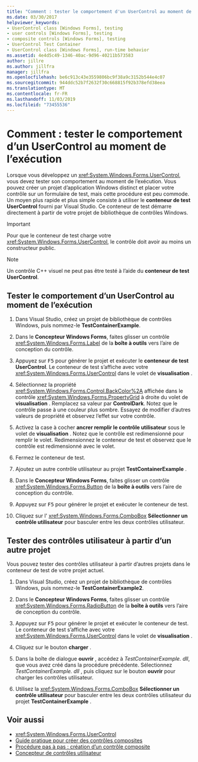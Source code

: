 ```yaml
---
title: "Comment : tester le comportement d'un UserControl au moment de l'exécution"
ms.date: 03/30/2017
helpviewer_keywords:
- UserControl class [Windows Forms], testing
- user controls [Windows Forms], testing
- composite controls [Windows Forms], testing
- UserControl Test Container
- UserControl class [Windows Forms], run-time behavior
ms.assetid: 4e4d5c49-1346-40ac-9d96-40211b573583
author: jillre
ms.author: jillfra
manager: jillfra
ms.openlocfilehash: be6c913c43e3559806bc9f38a9c3152b544e4c07
ms.sourcegitcommit: 944ddc52b7f2632f30c668815f92b378efd38eea
ms.translationtype: MT
ms.contentlocale: fr-FR
ms.lasthandoff: 11/03/2019
ms.locfileid: "73455536"
---
```

# <a name="how-to-test-the-run-time-behavior-of-a-usercontrol"></a>Comment : tester le comportement d’un UserControl au moment de l’exécution

Lorsque vous développez un <xref:System.Windows.Forms.UserControl>, vous devez tester son comportement au moment de l’exécution. Vous pouvez créer un projet d’application Windows distinct et placer votre contrôle sur un formulaire de test, mais cette procédure est peu commode. Un moyen plus rapide et plus simple consiste à utiliser le **conteneur de test UserControl** fourni par Visual Studio. Ce conteneur de test démarre directement à partir de votre projet de bibliothèque de contrôles Windows.

> [!IMPORTANT]
> Pour que le conteneur de test charge votre <xref:System.Windows.Forms.UserControl>, le contrôle doit avoir au moins un constructeur public.

> [!NOTE]
> Un contrôle C++ visuel ne peut pas être testé à l’aide du **conteneur de test UserControl**.

## <a name="test-the-run-time-behavior-of-a-usercontrol"></a>Tester le comportement d’un UserControl au moment de l’exécution

1. Dans Visual Studio, créez un projet de bibliothèque de contrôles Windows, puis nommez-le **TestContainerExample**.

2. Dans le **Concepteur Windows Forms**, faites glisser un contrôle <xref:System.Windows.Forms.Label> de la **boîte à outils** vers l’aire de conception du contrôle.

3. Appuyez sur <kbd>F5</kbd> pour générer le projet et exécuter le **conteneur de test UserControl**. Le conteneur de test s’affiche avec votre <xref:System.Windows.Forms.UserControl> dans le volet de **visualisation** .

4. Sélectionnez la propriété <xref:System.Windows.Forms.Control.BackColor%2A> affichée dans le contrôle <xref:System.Windows.Forms.PropertyGrid> à droite du volet de **visualisation** . Remplacez sa valeur par **ControlDark**. Notez que le contrôle passe à une couleur plus sombre. Essayez de modifier d’autres valeurs de propriété et observez l’effet sur votre contrôle.

5. Activez la case à cocher **ancrer remplir le contrôle utilisateur** sous le volet de **visualisation** . Notez que le contrôle est redimensionné pour remplir le volet. Redimensionnez le conteneur de test et observez que le contrôle est redimensionné avec le volet.

6. Fermez le conteneur de test.

7. Ajoutez un autre contrôle utilisateur au projet **TestContainerExample** .

8. Dans le **Concepteur Windows Forms**, faites glisser un contrôle <xref:System.Windows.Forms.Button> de la **boîte à outils** vers l’aire de conception du contrôle.

9. Appuyez sur <kbd>F5</kbd> pour générer le projet et exécuter le conteneur de test.

10. Cliquez sur l' <xref:System.Windows.Forms.ComboBox> **Sélectionner un contrôle utilisateur** pour basculer entre les deux contrôles utilisateur.

## <a name="test-user-controls-from-another-project"></a>Tester des contrôles utilisateur à partir d’un autre projet

Vous pouvez tester des contrôles utilisateur à partir d’autres projets dans le conteneur de test de votre projet actuel.

1. Dans Visual Studio, créez un projet de bibliothèque de contrôles Windows, puis nommez-le **TestContainerExample2**.

2. Dans le **Concepteur Windows Forms**, faites glisser un contrôle <xref:System.Windows.Forms.RadioButton> de la **boîte à outils** vers l’aire de conception du contrôle.

3. Appuyez sur <kbd>F5</kbd> pour générer le projet et exécuter le conteneur de test. Le conteneur de test s’affiche avec votre <xref:System.Windows.Forms.UserControl> dans le volet de **visualisation** .

4. Cliquez sur le bouton **charger** .

5. Dans la boîte de dialogue **ouvrir** , accédez à *TestContainerExample. dll*, que vous avez créé dans la procédure précédente. Sélectionnez *TestContainerExample. dll* , puis cliquez sur le bouton **ouvrir** pour charger les contrôles utilisateur.

6. Utilisez la <xref:System.Windows.Forms.ComboBox> **Sélectionner un contrôle utilisateur** pour basculer entre les deux contrôles utilisateur du projet **TestContainerExample** .

## <a name="see-also"></a>Voir aussi

- <xref:System.Windows.Forms.UserControl>
- [Guide pratique pour créer des contrôles composites](how-to-author-composite-controls.md)
- [Procédure pas à pas : création d’un contrôle composite](walkthrough-authoring-a-composite-control-with-visual-csharp.md)
- [Concepteur de contrôles utilisateur](https://docs.microsoft.com/previous-versions/visualstudio/visual-studio-2010/183c3hth(v=vs.100))
